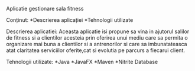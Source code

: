  Aplicatie gestionare sala fitness
 
 Conținut:
 *Descrierea aplicației
 *Tehnologii utilizate
 
 Descrierea aplicatiei:
 Aceasta aplicatie isi propune sa vina in ajutorul salilor de fitness si a clientilor acesteia prin oferirea unui mediu care sa permita o organizare mai buna a clientilor si a antrenorilor si care sa imbunatateasca atat claritatea serviciilor oferite,cat si evolutia pe parcurs a fiecarui client.

 Tehnologii utilizate:
 *Java
 *JavaFX
 *Maven
 *Nitrite Database
